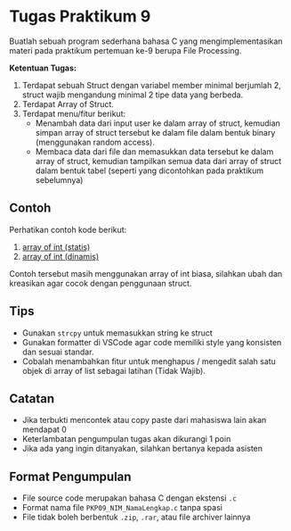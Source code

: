 # Tugas Praktikum 9

Buatlah sebuah program sederhana bahasa C yang mengimplementasikan materi pada praktikum pertemuan ke-9 berupa File Processing.

**Ketentuan Tugas:**

1. Terdapat sebuah Struct dengan variabel member minimal berjumlah 2, struct wajib mengandung minimal 2 tipe data yang berbeda.
2. Terdapat Array of Struct.
3. Terdapat menu/fitur berikut:<br>
   - Menambah data dari input user ke dalam array of struct, kemudian simpan array of struct tersebut ke dalam file dalam bentuk binary (menggunakan random access).<br>
   - Membaca data dari file dan memasukkan data tersebut ke dalam array of struct, kemudian tampilkan semua data dari array of struct dalam bentuk tabel (seperti yang dicontohkan pada praktikum sebelumnya)<br>

## Contoh

Perhatikan contoh kode berikut:

1. [array of int (statis)](../BAB%209/code/contoh-3.c)
2. [array of int (dinamis)](../BAB%209/code/contoh-4.c)

Contoh tersebut masih menggunakan array of int biasa, silahkan ubah dan kreasikan agar cocok dengan penggunaan struct.

## Tips

- Gunakan `strcpy` untuk memasukkan string ke struct
- Gunakan formatter di VSCode agar code memiliki style yang konsisten dan sesuai standar.
- Cobalah menambahkan fitur untuk menghapus / mengedit salah satu objek di array of list sebagai latihan (Tidak Wajib).

## Catatan

- Jika terbukti mencontek atau copy paste dari mahasiswa lain akan mendapat 0
- Keterlambatan pengumpulan tugas akan dikurangi 1 poin
- Jika ada yang ingin ditanyakan, silahkan bertanya kepada asisten

## Format Pengumpulan

- File source code merupakan bahasa C dengan ekstensi `.c`
- Format nama file `PKP09_NIM_NamaLengkap.c` tanpa spasi
- File tidak boleh berbentuk `.zip`, `.rar`, atau file archiver lainnya
